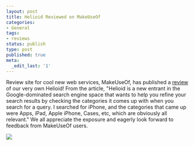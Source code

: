 ```yaml
---
layout: post
title: Helioid Reviewed on MakeUseOf
categories:
- General
tags:
- reviews
status: publish
type: post
published: true
meta:
  _edit_last: '1'
---
```

Review site for cool new web services, MakeUseOf, has published a <a href="http://www.makeuseof.com/dir/helioid-categorize-refine-search-results/">review</a> of our very own Helioid!
From the article, "Helioid is a new entrant in the Google-dominated search engine space that wants to help you refine your search results by checking the categories it comes up with when you search for a query. I searched for iPhone, and the categories that came up were Apps, iPad, Apple iPhone, Cases, etc, which are obviously all relevant."  We all appreciate the exposure and eagerly look forward to feedback from MakeUseOf users.

<a href="http://www.makeuseof.com/dir/helioid-categorize-refine-search-results"><img class="aligncenter" src="http://d.helioid.com/images/helioid_iphone.png"/></a>
